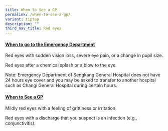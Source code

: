 ```yaml
---
title: When to See a GP
permalink: /when-to-see-a-gp/
variant: tiptap
description: ""
third_nav_title: Red eyes
---
```

<h4><strong><u>When to go to the Emergency Department</u></strong></h4>
<p></p>
<p>Red eyes with sudden vision loss, severe eye pain, or a change in pupil
size.</p>
<p></p>
<p>Red eyes after a chemical splash or a blow to the eye.</p>
<p></p>
<p>Note: Emergency Department of Sengkang General Hospital does not have
24 hours eye cover and you may be asked to transfer to another hospital
such as Changi General Hospital during certain hours.</p>
<p></p>
<p></p>
<h4><strong><u>When to See a GP</u></strong></h4>
<p></p>
<p>Mildly red eyes with a feeling of grittiness or irritation.</p>
<p></p>
<p>Red eyes with a discharge that you suspect is an infection (e.g., conjunctivitis).</p>
<p></p>